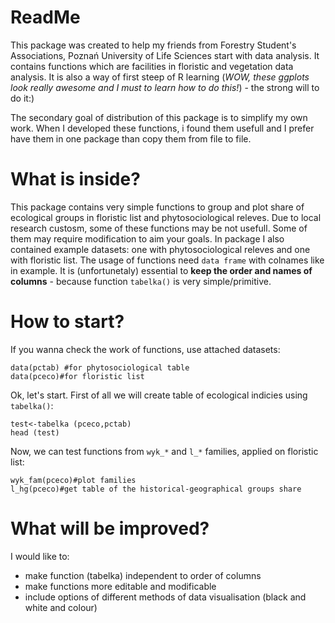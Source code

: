 ReadMe
========

This package was created to help my friends from Forestry Student's Associations, Poznań University of Life Sciences start with data analysis. It contains functions which are facilities in floristic and vegetation data analysis. It is also a way of first steep of R learning (*WOW, these ggplots look really awesome and I must to learn how to do this!*) - the strong will to do it:)

The secondary goal of distribution of this package is to simplify my own work. When I developed these functions, i found them usefull and I prefer have them in one package than copy them from file to file.

What is inside?
==========
This package contains very simple functions to group and plot share of ecological groups in floristic list and phytosociological releves. Due to local research custosm, some of these functions may be not usefull. Some of them may require modification to aim your goals. In package I also contained example datasets: one with phytosociological releves and one with floristic list. The usage of functions need `data frame` with colnames like in example. It is (unfortunetaly) essential to **keep the order and names of columns** - because function `tabelka()` is very simple/primitive. 

How to start?
======
If you wanna check the work of functions, use attached datasets:
```{r eval=FALSE}
data(pctab) #for phytosociological table
data(pceco)#for floristic list
```
Ok, let's start. First of all we will create table of ecological indicies using `tabelka()`:
```{r eval=FALSE} 
test<-tabelka (pceco,pctab)
head (test)
```
Now, we can test functions from `wyk_*` and `l_*` families, applied on floristic list:
```{r eval=FALSE}
wyk_fam(pceco)#plot families
l_hg(pceco)#get table of the historical-geographical groups share
```

What will be improved?
========
I would like to:
- make function (tabelka) independent to order of columns
- make functions more editable and modificable
- include options of different methods of data visualisation (black and white and colour)


